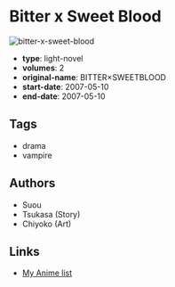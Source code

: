 # Bitter x Sweet Blood

![bitter-x-sweet-blood](https://cdn.myanimelist.net/images/manga/1/164505.jpg)

-   **type**: light-novel
-   **volumes**: 2
-   **original-name**: BITTER×SWEETBLOOD
-   **start-date**: 2007-05-10
-   **end-date**: 2007-05-10

## Tags

-   drama
-   vampire

## Authors

-   Suou
-   Tsukasa (Story)
-   Chiyoko (Art)

## Links

-   [My Anime list](https://myanimelist.net/manga/88914/Bitter_x_Sweet_Blood)
